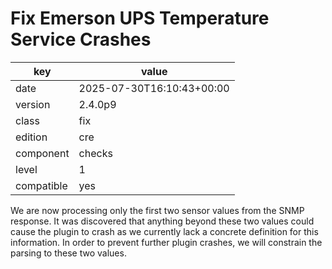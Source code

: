 [//]: # (werk v2)
# Fix Emerson UPS Temperature Service Crashes

key        | value
---------- | ---
date       | 2025-07-30T16:10:43+00:00
version    | 2.4.0p9
class      | fix
edition    | cre
component  | checks
level      | 1
compatible | yes

We are now processing only the first two sensor values from the SNMP response.
It was discovered that anything beyond these two values could cause the plugin
to crash as we currently lack a concrete definition for this information. In
order to prevent further plugin crashes, we will constrain the parsing to these
two values.
